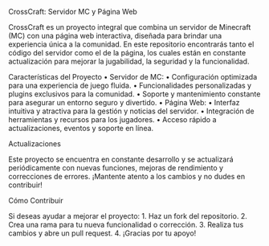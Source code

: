 CrossCraft: Servidor MC y Página Web

CrossCraft es un proyecto integral que combina un servidor de Minecraft (MC) con una página web interactiva, diseñada para brindar una experiencia única a la comunidad. En este repositorio encontrarás tanto el código del servidor como el de la página, los cuales están en constante actualización para mejorar la jugabilidad, la seguridad y la funcionalidad.

Características del Proyecto
	•	Servidor de MC:
	•	Configuración optimizada para una experiencia de juego fluida.
	•	Funcionalidades personalizadas y plugins exclusivos para la comunidad.
	•	Soporte y mantenimiento constante para asegurar un entorno seguro y divertido.
	•	Página Web:
	•	Interfaz intuitiva y atractiva para la gestión y noticias del servidor.
	•	Integración de herramientas y recursos para los jugadores.
	•	Acceso rápido a actualizaciones, eventos y soporte en línea.

Actualizaciones

Este proyecto se encuentra en constante desarrollo y se actualizará periódicamente con nuevas funciones, mejoras de rendimiento y correcciones de errores. ¡Mantente atento a los cambios y no dudes en contribuir!

Cómo Contribuir

Si deseas ayudar a mejorar el proyecto:
	1.	Haz un fork del repositorio.
	2.	Crea una rama para tu nueva funcionalidad o corrección.
	3.	Realiza tus cambios y abre un pull request.
	4.	¡Gracias por tu apoyo!
